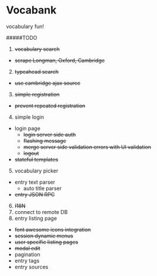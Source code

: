 Vocabank
=================================
vocabulary fun!

#####TODO
1.  ~~vocabulary search~~
  - ~~scrape Longman, Oxford, Cambridge~~
2.  ~~typeahead search~~
  - ~~use cambridge ajax source~~
3.  ~~simple registration~~
  - ~~prevent repeated registration~~
4. simple login
  - login page
    - ~~login server side auth~~
    - ~~flashing message~~
    - ~~merge server side validation errors with UI validation~~
    - ~~logout~~
  - ~~stateful templates~~
5. vocabulary picker
  - entry text parser 
    - auto title parser
  - ~~entry JSON RPC~~
6. ~~I18N~~
7. connect to remote DB
8. entry listing page
  - ~~font awesome icons integration~~
  - ~~session dynamic menus~~
  - ~~user specific listing pages~~
  - ~~modal edit~~
  - pagination
  - entry tags
  - entry sources
